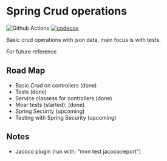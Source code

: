 # Spring Crud operations

![Github Actions](https://github.com/SJarno/spring-crud/actions/workflows/maven.yml/badge.svg) [![codecov](https://codecov.io/gh/SJarno/spring-crud/branch/main/graph/badge.svg?token=BW498PTU3N)](https://codecov.io/gh/SJarno/spring-crud)


Basic crud operations with json data, main focus is with tests. 

For future reference 

## Road Map
- Basic Crud on controllers (done)
- Tests (done)
- Service classess for controllers (done)
- Moar tests (started): (done)
- Spring Security (upcoming)
- Testing with Spring Security (upcoming)

## Notes
- Jacoco plugin (run with: "mvn test jacoco:report")
